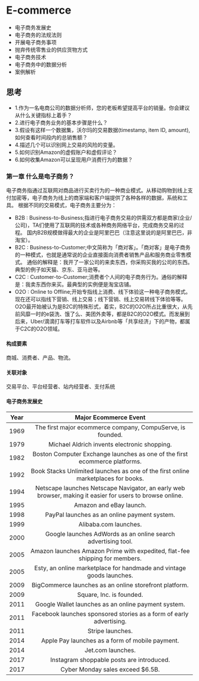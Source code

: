 # E-commerce
- 电子商务发展史
- 电子商务的法规法则
- 开展电子商务事项
- 抛弃传统零售业的供应货物方式
- 电子商务技术
- 电子商务中的数据分析
- 案例解析

## 思考
- 1.作为一名电商公司的数据分析师，您的老板希望提高平台的销量。你会建议从什么关键指标上着手？
- 2.进行电子商务业务的基本步骤是什么？
- 3.假设有这样一个数据集，沃尔玛的交易数据(timestamp, item ID, amount),如何查看时间段内的总销售额？
- 4.描述几个可以识别网上交易的风险的变量。
- 5.如何识别Amazon的虚假账户和虚假评论？
- 6.如何收集Amazon可以呈现用户消费行为的数据？

### 第一章 什么是电子商务？
电子商务指通过互联网对商品进行买卖行为的一种商业模式。从移动购物到线上支付加密等，电子商务为线上的商家端和客户端提供了各种各样的数据，系统和工具。
根据不同的交易模式，电子商务主要分为：
- B2B : Business-to-Business;指进行电子商务交易的供需双方都是商家(企业/公司)，TA们使用了互联网的技术或各种商务网络平台，完成商务交易的过程。
国内B2B规模做得最大的企业是阿里巴巴（注意这里说的是阿里巴巴，非淘宝）。
- B2C : Business-to-Customer;中文简称为「商对客」。「商对客」是电子商务的一种模式，也就是通常说的企业直接面向消费者销售产品和服务商业零售模式。
通俗的解释是：我开了一家公司的来卖东西，你采购买我的公司的东西。典型的例子如天猫、京东、亚马逊等。
- C2C : Customer-to-Customer;消费者个人间的电子商务行为。通俗的解释是：我卖东西你来买。最典型的实例便是淘宝店铺。
- O2O : Online to Offline;开始专指线上消费、线下体验这一种电子商务模式。现在还可以指线下营销、线上交易；线下营销、线上交易转线下体验等等。O2O最开始被认为是B2C的特殊形式，着实，B2C的O2O所占比重很大，从先前风靡一时的e袋洗、饿了么、美团外卖等，都是B2C的O2O模式。而发展到后来，Uber/滴滴打车等打车软件以及Airbnb等「共享经济」下的产物，都属于C2C的O2O领域。
#### 构成要素
商城、消费者、产品、物流。
#### 关联对象
交易平台、平台经营者、站内经营者、支付系统
#### 电子商务发展史
| Year | Major Ecommerce Event |
|------|:---------------------:|
| 1969 |The first major ecommerce company, CompuServe, is founded.|
| 1979 |Michael Aldrich invents electronic shopping.|
| 1982 |Boston Computer Exchange launches as one of the first ecommerce platforms.|
| 1992 |Book Stacks Unlimited launches as one of the first online marketplaces for books.|
| 1994 |Netscape launches Netscape Navigator, an early web browser, making it easier for users to browse online.|
| 1995 |Amazon and eBay launch.|
| 1998 |PayPal launches as an online payment system.|
| 1999 |Alibaba.com launches.|
| 2000 |Google launches AdWords as an online search advertising tool.|
| 2005 |Amazon launches Amazon Prime with expedited, flat-fee shipping for members.|
| 2005 |Esty, an online marketplace for handmade and vintage goods launches.|
| 2009 |BigCommerce launches as an online storefront platform.|
| 2009 |Square, Inc. is founded.|
| 2011 |Google Wallet launches as an online payment system.|
| 2011 |Facebook launches sponsored stories as a form of early advertising.|
| 2011 |Stripe launches.|
| 2014 |Apple Pay launches as a form of mobile payment.|
| 2014 |Jet.com launches.|
| 2017 |Instagram shoppable posts are introduced.|
| 2017 |Cyber Monday sales exceed $6.5B.|

